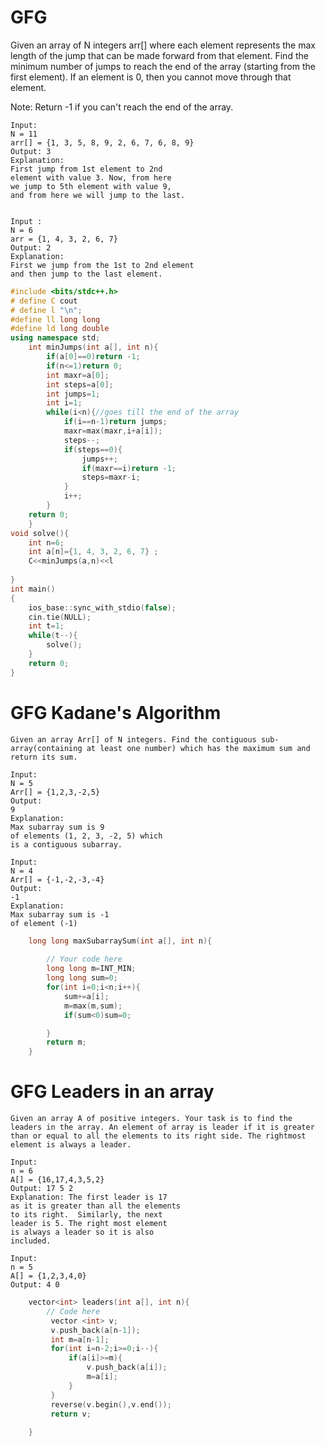 # GFG
Given an array of N integers arr[] where each element represents the max length of the jump that can be made forward from that element. Find the minimum number of jumps to reach the end of the array (starting from the first element). If an element is 0, then you cannot move through that element.

Note: Return -1 if you can't reach the end of the array.
```
Input:
N = 11 
arr[] = {1, 3, 5, 8, 9, 2, 6, 7, 6, 8, 9} 
Output: 3 
Explanation: 
First jump from 1st element to 2nd 
element with value 3. Now, from here 
we jump to 5th element with value 9, 
and from here we will jump to the last. 


Input :
N = 6
arr = {1, 4, 3, 2, 6, 7}
Output: 2 
Explanation: 
First we jump from the 1st to 2nd element 
and then jump to the last element.
```
```c++
#include <bits/stdc++.h>
# define C cout
# define l "\n";
#define ll long long 
#define ld long double 
using namespace std;
    int minJumps(int a[], int n){
		if(a[0]==0)return -1;
		if(n<=1)return 0;
		int maxr=a[0];
		int steps=a[0];
		int jumps=1;
		int i=1;
		while(i<n){//goes till the end of the array
			if(i==n-1)return jumps;
			maxr=max(maxr,i+a[i]);
			steps--;
			if(steps==0){
				jumps++;
				if(maxr==i)return -1;
				steps=maxr-i;
			}
			i++;
		}
	return 0;   
    }
void solve(){	
	int n=6;
	int a[n]={1, 4, 3, 2, 6, 7} ;
	C<<minJumps(a,n)<<l
 
} 
int main()
{ 
	ios_base::sync_with_stdio(false);
    cin.tie(NULL);
	int t=1; 
	while(t--){
		solve();
	}
	return 0;
}

```
# GFG Kadane's Algorithm
```
Given an array Arr[] of N integers. Find the contiguous sub-array(containing at least one number) which has the maximum sum and return its sum.

Input:
N = 5
Arr[] = {1,2,3,-2,5}
Output:
9
Explanation:
Max subarray sum is 9
of elements (1, 2, 3, -2, 5) which 
is a contiguous subarray.

Input:
N = 4
Arr[] = {-1,-2,-3,-4}
Output:
-1
Explanation:
Max subarray sum is -1 
of element (-1)

```
```c++
    long long maxSubarraySum(int a[], int n){
        
        // Your code here
        long long m=INT_MIN;
        long long sum=0;
        for(int i=0;i<n;i++){
            sum+=a[i];
            m=max(m,sum);
            if(sum<0)sum=0;

        }
        return m;
    }
```
# GFG Leaders in an array
```
Given an array A of positive integers. Your task is to find the leaders in the array. An element of array is leader if it is greater than or equal to all the elements to its right side. The rightmost element is always a leader. 

Input:
n = 6
A[] = {16,17,4,3,5,2}
Output: 17 5 2
Explanation: The first leader is 17 
as it is greater than all the elements
to its right.  Similarly, the next 
leader is 5. The right most element 
is always a leader so it is also 
included.

Input:
n = 5
A[] = {1,2,3,4,0}
Output: 4 0

```
```c++
    vector<int> leaders(int a[], int n){
        // Code here
         vector <int> v;
         v.push_back(a[n-1]);
         int m=a[n-1];
         for(int i=n-2;i>=0;i--){
             if(a[i]>=m){
                 v.push_back(a[i]);
                 m=a[i];
             }
         }
         reverse(v.begin(),v.end());
         return v;
     
    }

```
